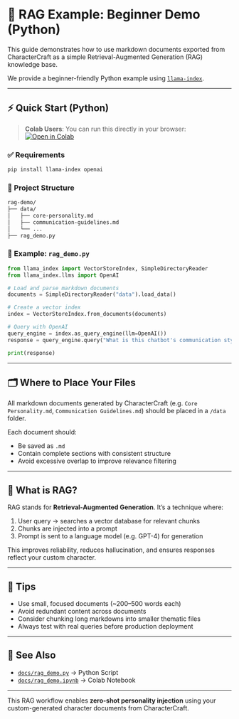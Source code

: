 # 🧠 RAG Example: Beginner Demo (Python)

This guide demonstrates how to use markdown documents exported from CharacterCraft as a simple Retrieval-Augmented Generation (RAG) knowledge base.

We provide a beginner-friendly Python example using [`llama-index`](https://github.com/jerryjliu/llama_index).

---

## ⚡ Quick Start (Python)

> **Colab Users**: You can run this directly in your browser:  
> [![Open in Colab](https://colab.research.google.com/assets/colab-badge.svg)](https://colab.research.google.com/github/BARG-Curtin-University/charactercraft-lite/blob/main/docs/rag_demo.ipynb)

### ✅ Requirements
```bash
pip install llama-index openai
```

### 📂 Project Structure
```bash
rag-demo/
├── data/
│   ├── core-personality.md
│   ├── communication-guidelines.md
│   └── ...
├── rag_demo.py
```

### 🐍 Example: `rag_demo.py`
```python
from llama_index import VectorStoreIndex, SimpleDirectoryReader
from llama_index.llms import OpenAI

# Load and parse markdown documents
documents = SimpleDirectoryReader("data").load_data()

# Create a vector index
index = VectorStoreIndex.from_documents(documents)

# Query with OpenAI
query_engine = index.as_query_engine(llm=OpenAI())
response = query_engine.query("What is this chatbot's communication style?")

print(response)
```

---

## 🗂️ Where to Place Your Files

All markdown documents generated by CharacterCraft (e.g. `Core Personality.md`, `Communication Guidelines.md`) should be placed in a `/data` folder.

Each document should:
- Be saved as `.md`
- Contain complete sections with consistent structure
- Avoid excessive overlap to improve relevance filtering

---

## 🧠 What is RAG?

RAG stands for **Retrieval-Augmented Generation**. It’s a technique where:
1. User query → searches a vector database for relevant chunks
2. Chunks are injected into a prompt
3. Prompt is sent to a language model (e.g. GPT-4) for generation

This improves reliability, reduces hallucination, and ensures responses reflect your custom character.

---

## 📝 Tips
- Use small, focused documents (~200–500 words each)
- Avoid redundant content across documents
- Consider chunking long markdowns into smaller thematic files
- Always test with real queries before production deployment

---

## 🔗 See Also
- [`docs/rag_demo.py`](./rag_demo.py) → Python Script
- [`docs/rag_demo.ipynb`](./rag_demo.ipynb) → Colab Notebook

---

This RAG workflow enables **zero-shot personality injection** using your custom-generated character documents from CharacterCraft.
